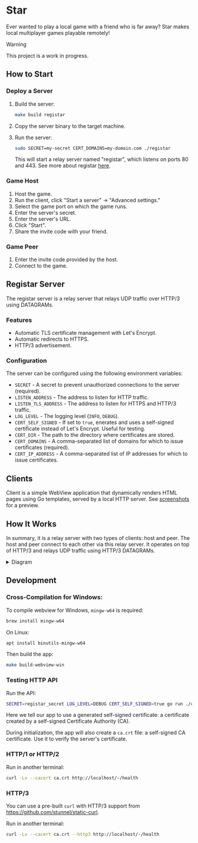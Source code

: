 # Star

Ever wanted to play a local game with a friend who is far away? Star makes local multiplayer games playable remotely!

> [!WARNING]  
> This project is a work in progress.

## How to Start

### Deploy a Server

1. Build the server:

    ```sh
    make build registar
    ```
2. Copy the server binary to the target machine.
3. Run the server:
    ```sh
    sudo SECRET=my-secret CERT_DOMAINS=my-domain.com ./registar
    ```

    This will start a relay server named "registar", which listens on ports 80 and 443.
    See more about registar [here](#registar-server).

### Game Host

1. Host the game.
2. Run the client, click "Start a server" -> "Advanced settings."
3. Select the game port on which the game runs.
4. Enter the server's secret.
5. Enter the server's URL.
6. Click "Start".
7. Share the invite code with your friend.

### Game Peer

1. Enter the invite code provided by the host.
2. Connect to the game.

## Registar Server

The registar server is a relay server that relays UDP traffic over HTTP/3 using DATAGRAMs. 

### Features

- Automatic TLS certificate management with Let's Encrypt.
- Automatic redirects to HTTPS.
- HTTP/3 advertisement.

### Configuration

The server can be configured using the following environment variables:

- `SECRET` - A secret to prevent unauthorized connections to the server (required).
- `LISTEN_ADDRESS` - The address to listen for HTTP traffic.
- `LISTEN_TLS_ADDRESS` - The address to listen for HTTPS and HTTP/3 traffic.
- `LOG_LEVEL` - The logging level (`INFO`, `DEBUG`).
- `CERT_SELF_SIGNED` - If set to `true`, enerates and uses a self-signed certificate instead of Let's Encrypt. Useful for testing.
- `CERT_DIR` - The path to the directory where certificates are stored.
- `CERT_DOMAINS` - A comma-separated list of domains for which to issue certificates (required).
- `CERT_IP_ADDRESS` - A comma-separated list of IP addresses for which to issue certificates.

## Clients

Client is a simple WebView application that dynamically renders HTML pages using Go templates, served by a local HTTP server. See [screenshots](./_screenshots/) for a preview.

## How It Works

In summary, it is a relay server with two types of clients: host and peer. The host and peer connect to each other via this relay server. It operates on top of HTTP/3 and relays UDP traffic using HTTP/3 DATAGRAMs.

<details>
<summary>Diagram</summary>

The mermaid diagram illustrates how the connection is established:

1. The Host Forwarder registers itself with the Server and issues a new invite key.
2. The Peer Forwarder waits for the Game Client to connect. On the first packet, it connects to the Server using the invite code.
3. The Server then asks the Host Forwarder to initiate a new connection to the Game Host.
4. The Host Forwarder and Peer Forwarder relay data between the Game Host and Game Client via the Server.

```mermaid
sequenceDiagram
  participant Game Host as Game Host
  participant Host Forwarder as Host Forwarder
  participant Server as Server
  participant Peer Forwarder as Peer Forwarder
  participant Game Client as Game Client

  Note left of Game Host: Game Host initiates connection
  Host Forwarder ->> Server: CONNECT Register Game
  Server ->>+ Host Forwarder: HTTP OK
  rect rgb(191, 223, 255, 0.3)
    Note right of Peer Forwarder: Game Client initiates connection
    Game Client ->> Peer Forwarder: Connect Game
    rect rgb(200, 150, 255, 0.3)
      Peer Forwarder ->>+ Server: CONNECT Connect Game
      
      Server ->> Host Forwarder: CONNECT

      Host Forwarder ->> Game Host: Dial
      Host Forwarder ->> Server: CONNECT
      Server ->> Host Forwarder: OK
      Server <<-->> Host Forwarder: DATAGRAM stream

      Server ->>- Peer Forwarder: HTTP OK
      Server <<-->> Peer Forwarder: DATAGRAM stream
    end

  end
  Note over Host Forwarder, Peer Forwarder: Server forwards data between two clients
  Peer Forwarder ->> Game Client: Forward
  Host Forwarder ->> Game Host: Forward

```

</details>

## Development

### Cross-Compilation for Windows:

To compile webview for Windows, `mingw-w64` is required:

```sh
brew install mingw-w64
```

On Linux:

```sh
apt install binutils-mingw-w64 
```

Then build the app:

```sh
make build-webview-win
```

### Testing HTTP API

Run the API:

```sh
SECRET=registar_secret LOG_LEVEL=DEBUG CERT_SELF_SIGNED=true go run ./cmd/registar/...
```

Here we tell our app to use a generated self-signed certificate: a certificate created by a self-signed Certificate Authority (CA).

During initialization, the app will also create a `ca.crt` file: a self-signed CA certificate. Use it to verify the server's certificate.

### HTTP/1 or HTTP/2

Run in another terminal:

```sh
curl -Lv --cacert ca.crt http://localhost/-/health
```

### HTTP/3

You can use a pre-built `curl` with HTTP/3 support from <https://github.com/stunnel/static-curl>.

Run in another terminal:

```sh
curl -Lv --cacert ca.crt --http3 http://localhost/-/health
```
